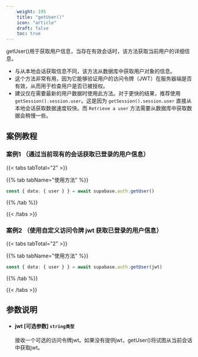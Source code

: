 ```yaml
---
    weight: 195
    title: "getUser()"
    icon: "article"
    draft: false
    toc: true
---
```



getUser()用于获取用户信息，当存在有效会话时，该方法获取当前用户的详细信息。

* 与从本地会话获取信息不同，该方法从数据库中获取用户对象的信息。
* 这个方法非常有用，因为它能够验证用户的访问令牌（JWT）在服务器端是否有效，从而用于检查用户是否已被授权。
* 建议仅在需要最新的用户数据时使用此方法。对于更快的结果，推荐使用 `getSession().session.user`。这是因为 `getSession().session.user` 直接从本地会话获取数据速度较快。而 `Retrieve a user` 方法需要从数据库中获取数据会稍慢一些。



## 案例教程
### 案例1 （通过当前现有的会话获取已登录的用户信息）

{{< tabs tabTotal="2" >}}



{{% tab tabName="使用方法" %}}



  ```ts
const { data: { user } } = await supabase.auth.getUser()
  ```



{{% /tab %}}

{{< /tabs >}}


### 案例2 （使用自定义访问令牌 jwt 获取已登录的用户信息）

{{< tabs tabTotal="2" >}}



{{% tab tabName="使用方法" %}}



  ```ts
const { data: { user } } = await supabase.auth.getUser(jwt)
  ```



{{% /tab %}}

{{< /tabs >}}




## 参数说明


<ul className="method-list-group">
  
<li className="method-list-item">
  <h4 className="method-list-item-label">
    <span className="method-list-item-label-name">
      jwt
    </span>
    <span className="method-list-item-label-badge false">
      [可选参数]
    </span>
    <span className="method-list-item-validation">
      <code>string类型</code>
    </span>
  </h4>
  <div class="method-list-item-description">

接收一个可选的访问令牌jwt。如果没有提供jwt，getUser()将试图从当前会话中获取jwt。

  </div>
  
</li>

</ul>